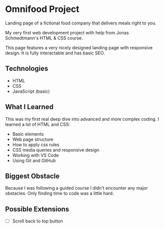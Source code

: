 # Omnifood Project

Landing page of a fictional food company that delivers meals right to you.

My very first web development project with help from Jonas Schmedtmann's HTML & CSS course.

This page features a very nicely designed landing page with responsive design. It is fully interactable and has basic SEO.

## Technologies

- HTML
- CSS
- JavaScript (basic)

## What I Learned

This was my first real deep dive into advanced and more complex coding. I learned a lot of HTML and CSS:

- Basic elements
- Web page structure
- How to apply css rules
- CSS media queries and responsive design
- Working with VS Code
- Using Git and GitHub

## Biggest Obstacle

Because I was following a guided course I didn't encounter any major obstacles. Only finding time to code was a little hard.

## Possible Extensions

- [ ] Scroll back to top button
